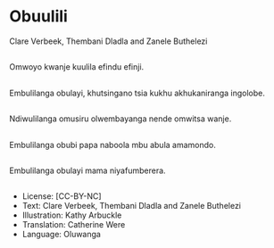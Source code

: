 # Obuulili
Clare Verbeek, Thembani
Dladla and Zanele
Buthelezi

##
Omwoyo kwanje kuulila
efindu efinji.


##
Embulilanga obulayi,
khutsingano tsia kukhu
akhukaniranga
ingolobe.


##
Ndiwulilanga omusiru
olwembayanga nende
omwitsa wanje.


##
Embulilanga obubi papa
naboola mbu abula
amamondo.


##
Embulilanga obulayi
mama niyafumberera.


##
* License: [CC-BY-NC]
* Text: Clare Verbeek, Thembani Dladla and Zanele
Buthelezi
* Illustration: Kathy Arbuckle
* Translation: Catherine Were
* Language: Oluwanga

